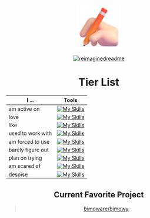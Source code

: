 <div align="center">

<img width="120" src="https://raw.githubusercontent.com/microsoft/fluentui-emoji/558ab792aec59eb639671d41c5666ef12f6d0d80/assets/Writing%20hand/Light/3D/writing_hand_3d_light.png"/>

[![reimaginedreadme](https://reimaginedreadme-lilac.vercel.app/api/embed/bimoware?panels=userstatistics,toprepositories,toplanguages,commitgraph)]([https://github.com/bimoware/math-exercices])

# Tier List

| I ... | Tools |
| - | - |
| am active on | [![My Skills](https://go-skill-icons.vercel.app/api/icons?i=stackoverflow,github,instagram&theme=dark&perline=12)](https://skillicons.dev) |
| love | [![My Skills](https://go-skill-icons.vercel.app/api/icons?i=discord,discordjs,nodejs,pygame,py,react,tailwind,ts,vscode,vscodium&theme=dark&perline=12)](https://skillicons.dev) |
| like | [![My Skills](https://go-skill-icons.vercel.app/api/icons?i=sqlite,css,html,js,obsidian,desmos&theme=dark&perline=12)](https://skillicons.dev) |
| used to work with | [![My Skills](https://go-skill-icons.vercel.app/api/icons?i=notion,sublime,nextjs,materialui,mongodb,mysql,notion,opencv,replit,canva&theme=dark&perline=12)](https://skillicons.dev) |
| am forced to use | [![My Skills](https://go-skill-icons.vercel.app/api/icons?i=windows,vercel,codepen,chrome,chromium,git,npm,md&theme=dark&perline=12)](https://skillicons.dev) |
| barely figure out | [![My Skills](https://go-skill-icons.vercel.app/api/icons?i=regex,latex,figma,robloxstudio,supabase&theme=dark&perline=12)](https://skillicons.dev) |
| plan on trying | [![My Skills](https://go-skill-icons.vercel.app/api/icons?i=bun,deno,electron,express,firebase,go,java,lua,ruby,sass,svelte,swift,androidstudio,arcbrowser&theme=dark&perline=12)](https://skillicons.dev) |
| am scared of | [![My Skills](https://go-skill-icons.vercel.app/api/icons?i=angular,latex,c,cs,cpp,godot,graphql,netlify,flutter,bootstrap,dotnet,figma,kotlin,neovim,nim,pnpm,postgres,rust,threejs&theme=dark&perline=12)](https://skillicons.dev) |
| despise | [![My Skills](https://go-skill-icons.vercel.app/api/icons?i=microsoftcopilot,svg&theme=dark&perline=12)](https://skillicons.dev) |

## Current Favorite Project

> [bimoware/bimowy](https://github.com/bimoware/bimowy)
